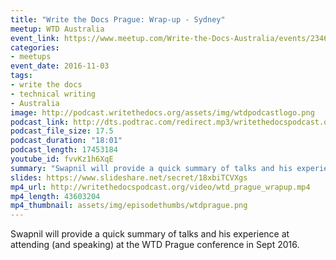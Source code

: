 ```yaml
---
title: "Write the Docs Prague: Wrap-up - Sydney"
meetup: WTD Australia
event_link: https://www.meetup.com/Write-the-Docs-Australia/events/234610168/
categories:
- meetups
event_date: 2016-11-03
tags:
- write the docs
- technical writing
- Australia
image: http://podcast.writethedocs.org/assets/img/wtdpodcastlogo.png
podcast_link: http://dts.podtrac.com/redirect.mp3/writethedocspodcast.org/wtd_prague_wrapup.mp3
podcast_file_size: 17.5
podcast_duration: "18:01"
podcast_length: 17453184
youtube_id: fvvKz1h6XqE
summary: "Swapnil will provide a quick summary of talks and his experience at attending (and speaking) at the WTD Prague conference in Sept 2016."
slides: https://www.slideshare.net/secret/18xbiTCVXgs
mp4_url: http://writethedocspodcast.org/video/wtd_prague_wrapup.mp4
mp4_length: 43603204
mp4_thumbnail: assets/img/episodethumbs/wtdprague.png
---
```


Swapnil will provide a quick summary of talks and his experience at attending (and speaking) at the WTD Prague conference in Sept 2016.
